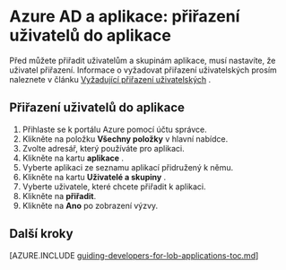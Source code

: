 <properties
    pageTitle="Azure AD a aplikace: přiřazení uživatelů do aplikace | Microsoft Azure"
    description="Jak implementovat přiřazení uživatelských Azure aplikací."
    services="active-directory"
    documentationCenter=""
    authors="femila"
    manager="femila"
    editor=""/>

<tags
    ms.service="active-directory"
    ms.workload="identity"
    ms.tgt_pltfrm="na"
    ms.devlang="na"
    ms.topic="article"
    ms.date="08/15/2015"
    ms.author="inhenk"/>

# <a name="azure-ad-and-applications-assigning-users-to-an-application"></a>Azure AD a aplikace: přiřazení uživatelů do aplikace
Před můžete přiřadit uživatelům a skupinám aplikace, musí nastavíte, že uživatel přiřazení.  Informace o vyžadovat přiřazení uživatelských prosím naleznete v článku [Vyžadující přiřazení uživatelských](active-directory-applications-guiding-developers-requiring-user-assignment.md) .

## <a name="assigning-users-to-an-application"></a>Přiřazení uživatelů do aplikace
1. Přihlaste se k portálu Azure pomocí účtu správce.
2. Klikněte na položku **Všechny položky** v hlavní nabídce.
3. Zvolte adresář, který používáte pro aplikaci.
4. Klikněte na kartu **aplikace** .
5. Vyberte aplikaci ze seznamu aplikací přidružený k němu.
6. Klikněte na kartu **Uživatelé a skupiny** .
8. Vyberte uživatele, které chcete přiřadit k aplikaci.
9. Klikněte na **přiřadit**.
10. Klikněte na **Ano** po zobrazení výzvy.

## <a name="next-steps"></a>Další kroky
[AZURE.INCLUDE [guiding-developers-for-lob-applications-toc.md](../../includes/active-directory-applications-guiding-developers-for-lob-applications-toc.md)]
